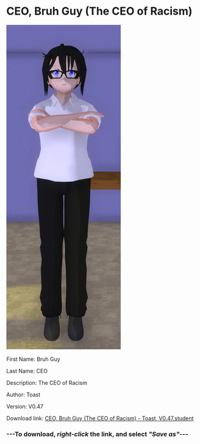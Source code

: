 # CEO, Bruh Guy (The CEO of Racism)

<img src = "https://raw.githubusercontent.com/Arbiter1223/Daigaku-Gurashi-Custom-Students/master/Students/Files/CEO%2C%20Bruh%20Guy%20(The%20CEO%20of%20Racism).png">

First Name: Bruh Guy

Last Name: CEO

Description: The CEO of Racism

Author: Toast

Version: V0.47

Download link: <a href="https://raw.githubusercontent.com/Arbiter1223/Daigaku-Gurashi-Custom-Students/master/Students/Files/CEO%2C%20Bruh%20Guy%20(The%20CEO%20of%20Racism)%20-%20Toast%2C%20V0.47.student">CEO, Bruh Guy (The CEO of Racism) - Toast, V0.47.student</a>

### ---**To download, _right-click_ the link, and select _"Save as"_**---
